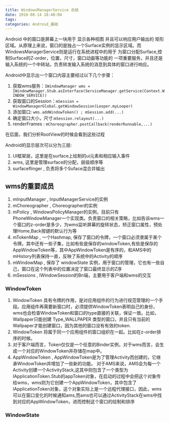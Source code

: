```yaml
---
title: WindowsManagerService 总结
date: 2018-08-14 18:40:04
tags:
categories: Android_基础
---
```


Android 中的窗口是屏幕上一块用于 显示各种视图 并且可以响应用户输出的 矩形区域。从原理上来说，窗口的是独占一个Surface实例的显示区域。而WindowsManagerService则是运行在系统进程中的用于 为窗口分配Surface,控制Surface的Z-order，位置，尺寸，窗口动画等功能的 一项重要服务，并且还是输入系统的一个中转站，负责转发输入系统的消息到具体的窗口进行响应。


Android中显示出一个窗口内容主要经过以下几个步骤：
1. 获取wms服务：`IWindowManager wms = IWindowManager.Stub.asInterface(ServiceManager.getService(Context.WINDOW_SERVICE))`
2. 获取窗口的Session：`mSession = WindowManagerGlobal.getWindowSession(Looper.myLooper)`
3. 添加窗口: `wms.addWindowToken() ; mSession.add(...)`
4. 确定窗口大小，尺寸:`mSession.relayout(...)`
5. renderFrames : `mChoreographer.postCallback(renderRunnable,...)`

在后面，我们分析RootView的时候会看到这些过程


Android的显示层次可以分为三层:
1. UI框架层，这里是在surface上绘制的ui元素和相应输入事件
2. wms, 这里是管理surface的分配，层级顺序等
3. surfaceflinger , 负责将多个Suface混合并输出


## wms的重要成员
1. mInputManager  , InputManagerService的实例
2. mChoreographer  , Choreographer的实例
3. mPolicy , WindowsPolicyManager的实例，目前只有PhoneWindowManager一个实现类。负责窗口的相关策略，比如告诉wms一个窗口的z-order是多少，为wms监听屏幕的旋转状态，矫正窗口属性，预处理Home,Back按键的默认行为等
4. mTokenMap , 一个Hashmap, 保存了窗口的令牌，一个窗口必须隶属于某个令牌。其中还有一些子集，比如有些是保存的windowToken,有些是保存的AppWindowToken等，其中AppWindowToken是有序的，和AMS中的mHistory列表保持一直，反映了系统中的Activity的顺序
5. mWindowMap , 保存了 windowState 实例，用于窗口的管理，它也有一些自己，窗口在这个列表中的位置决定了窗口最终显示的Z序
6. mSessions , IWindowSession的Bn端，主要用于客户端和wms的交互

### WindowToken 
1. WindowToken 具有令牌的作用，是对应用组件的行为进行规范管理的一个手段。应用组件再需要新窗口时，必须提供WindowToken表明自己的身份，wms也会检查WindowToken和窗口的type直接的关联，保证一致。比如，Wallpaper只能创建 Type_WALLPAPER 类型的窗口，并且只有当前的Wallpaper才能创建窗口，因为其他的窗口没有有效的token.
2. WindowToken 将属于同一个应用组件的窗口组织在一起。比如在z-order排序的时候。
3. 对于客户端而言，Token仅仅是一个任意的Binder实例，对于wms而言，会生成一个对应的WindowToken并存储在map中。
4. AppWindowToken ,  AppWindowToken是为了管理Activity而创建的，它继承WindowToken并增加了一些新的功能。 对于AMS来说，AMS会为每一个Activity创建一个ActivityStack,这其中则包含了一个类型为IApplicationToken.Stub的appToken对象，在启动的过程中会把这个对象传给wms，wms则为它创建一个AppWindowToken，其中包含了IApplicationToken对象，这个对象实际上是一个远程代理接口，因此，wms可以在窗口变化的时候通知ams,而ams也可以通过ActivityStack在wms中找到对应的AppWindowToken，进而控制这个窗口的绘制和排序

### WindowState